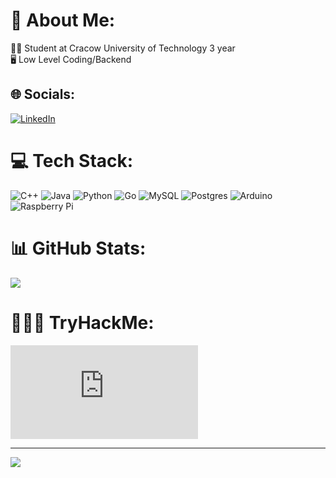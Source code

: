 # 💫 About Me:
🧑‍🎓 Student at Cracow University of Technology 3 year<br>🖥️ Low Level Coding/Backend
## 🌐 Socials:
[![LinkedIn](https://img.shields.io/badge/LinkedIn-%230077B5.svg?logo=linkedin&logoColor=white)](https://www.linkedin.com/in/piotr-saletra/)
# 💻 Tech Stack:
![C++](https://img.shields.io/badge/c++-%2300599C.svg?style=for-the-badge&logo=c%2B%2B&logoColor=white) ![Java](https://img.shields.io/badge/java-%23ED8B00.svg?style=for-the-badge&logo=openjdk&logoColor=white) ![Python](https://img.shields.io/badge/python-3670A0?style=for-the-badge&logo=python&logoColor=ffdd54) ![Go](https://img.shields.io/badge/go-%2300ADD8.svg?style=for-the-badge&logo=go&logoColor=white) ![MySQL](https://img.shields.io/badge/mysql-4479A1.svg?style=for-the-badge&logo=mysql&logoColor=white) ![Postgres](https://img.shields.io/badge/postgres-%23316192.svg?style=for-the-badge&logo=postgresql&logoColor=white) ![Arduino](https://img.shields.io/badge/-Arduino-00979D?style=for-the-badge&logo=Arduino&logoColor=white) ![Raspberry Pi](https://img.shields.io/badge/-RaspberryPi-C51A4A?style=for-the-badge&logo=Raspberry-Pi)
# 📊 GitHub Stats:
![](https://github-readme-streak-stats.herokuapp.com/?user=PeterSaletra&theme=dark&hide_border=false)<br/>
# 👨🏻‍💻 TryHackMe:
[<div><iframe src="https://tryhackme.com/api/v2/badges/public-profile?userPublicId=655568" style='border:none;'></iframe></div>](https://tryhackme.com/r/p/asasinxd04)

---
[![](https://visitcount.itsvg.in/api?id=PeterSaletra&icon=0&color=0)](https://visitcount.itsvg.in)

<!-- Proudly created with GPRM ( https://gprm.itsvg.in ) -->
